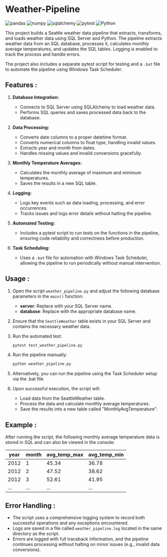 # Weather-Pipeline
![pandas](https://img.shields.io/badge/pandas-2.2.2-blue) 
![numpy](https://img.shields.io/badge/numpy-1.26.4-green) 
![sqlalchemy](https://img.shields.io/badge/sqlalchemy-2.0.34-red)
![pytest](https://img.shields.io/badge/pytest-8.3.2-yellow)
![Python](https://img.shields.io/badge/python-3.11.9-blue)

This project builds a Seattle weather data pipeline that extracts, transforms, and loads weather data using SQL Server and Python. The pipeline extracts weather data from an SQL database, processes it, calculates monthly average temperatures, and updates the SQL tables. Logging is enabled to track the process and handle errors.

The project also includes a separate pytest script for testing and a `.bat` file to automate the pipeline using Windows Task Scheduler.

## Features :

1. **Database Integration:**
   - Connects to SQL Server using SQLAlchemy to load weather data.
   - Performs SQL queries and saves processed data back to the database.

2. **Data Processing:**
   - Converts date columns to a proper datetime format.
   - Converts numerical columns to float type, handling invalid values.
   - Extracts year and month from dates.
   - Handles missing values and invalid conversions gracefully.

3. **Monthly Temperature Averages:**
   - Calculates the monthly average of maximum and minimum temperatures.
   - Saves the results in a new SQL table.

4. **Logging:**
   - Logs key events such as data loading, processing, and error occurrences.
   - Tracks issues and logs error details without halting the pipeline.

5. **Automated Testing:**
   - Includes a pytest script to run tests on the functions in the pipeline, ensuring code reliability and correctness before production.

6. **Task Scheduling:**
   - Uses a `.bat` file for automation with Windows Task Scheduler, allowing the pipeline to run periodically without manual intervention.

## Usage : 

1. Open the script `weather_pipeline.py` and adjust the following database parameters in the `main()` function:
   - **server**: Replace with your SQL Server name.
   - **database**: Replace with the appropriate database name.
     
2. Ensure that the `SeattleWeather` table exists in your SQL Server and contains the necessary weather data.
   
3. Run the automated test: 
   ```bash
   pytest test_weather_pipeline.py
   
4. Run the pipeline manually:
   ```bash
   python weather_pipeline.py
   
5. Alternatively, you can run the pipeline using the Task Scheduler setup via the .bat file.
   
6. Upon successful execution, the script will:
   - Load data from the SeattleWeather table.
   - Process the data and calculate monthly average temperatures.
   - Save the results into a new table called "MonthlyAvgTemperature".

## Example : 

After running the script, the following monthly average temperature data is stored in SQL and can also be viewed in the console:

| year | month | avg_temp_max | avg_temp_min |
|------|-------|--------------|--------------|
| 2012 | 1     | 45.34        | 36.78        |
| 2012 | 2     | 47.52        | 38.62        |
| 2012 | 3     | 52.61        | 41.95        |
| ...  | ...   | ...          | ...          |

## Error Handling : 

- The script uses a comprehensive logging system to record both successful operations and any exceptions encountered.
- Logs are saved in a file called `weather_pipeline.log` located in the same directory as the script.
- Errors are logged with full traceback information, and the pipeline continues processing without halting on minor issues (e.g., invalid data conversions).
